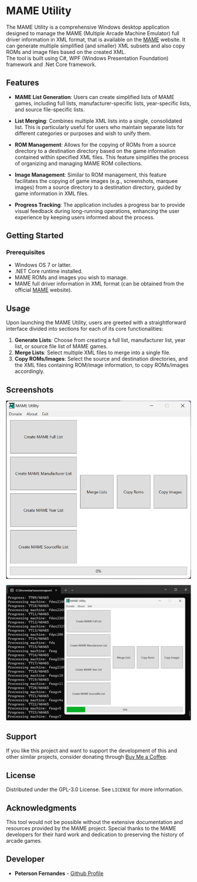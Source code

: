# MAME Utility

The MAME Utility is a comprehensive Windows desktop application designed to manage the MAME (Multiple Arcade Machine Emulator) full driver information in XML format, that is available on the [MAME](https://www.mamedev.org/release.html) website. It can generate multiple simplified (and smaller) XML subsets and also copy ROMs and image files based on the created XML.<br>
The tool is built using C#, WPF (Windows Presentation Foundation) framework and .Net Core framework.

## Features

- **MAME List Generation**: Users can create simplified lists of MAME games, including full lists, manufacturer-specific lists, year-specific lists, and source file-specific lists.

- **List Merging**: Combines multiple XML lists into a single, consolidated list. This is particularly useful for users who maintain separate lists for different categories or purposes and wish to unify them.

- **ROM Management**: Allows for the copying of ROMs from a source directory to a destination directory based on the game information contained within specified XML files. This feature simplifies the process of organizing and managing MAME ROM collections.

- **Image Management**: Similar to ROM management, this feature facilitates the copying of game images (e.g., screenshots, marquee images) from a source directory to a destination directory, guided by game information in XML files.

- **Progress Tracking**: The application includes a progress bar to provide visual feedback during long-running operations, enhancing the user experience by keeping users informed about the process.

## Getting Started

### Prerequisites

- Windows OS 7 or latter.
- .NET Core runtime installed.
- MAME ROMs and images you wish to manage.
- MAME full driver information in XML format (can be obtained from the official [MAME](https://www.mamedev.org/release.html) website).

## Usage

Upon launching the MAME Utility, users are greeted with a straightforward interface divided into sections for each of its core functionalities:

1. **Generate Lists**: Choose from creating a full list, manufacturer list, year list, or source file list of MAME games.
2. **Merge Lists**: Select multiple XML files to merge into a single file.
3. **Copy ROMs/Images**: Select the source and destination directories, and the XML files containing ROM/image information, to copy ROMs/images accordingly.

## Screenshots

![Screenshot](screenshot1.png)

![Screenshot](screenshot2.png)

## Support

If you like this project and want to support the development of this and other similar projects, consider donating through [Buy Me a Coffee](https://www.buymeacoffee.com/purelogiccode).

## License

Distributed under the GPL-3.0 License. See `LICENSE` for more information.

## Acknowledgments

This tool would not be possible without the extensive documentation and resources provided by the MAME project. Special thanks to the MAME developers for their hard work and dedication to preserving the history of arcade games.

## Developer

- **Peterson Fernandes** - [Github Profile](https://github.com/drpetersonfernandes)

